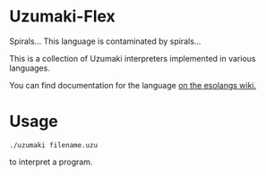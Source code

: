 # Uzumaki-Flex
Spirals... This language is contaminated by spirals...

This is a collection of Uzumaki interpreters implemented in various languages.

You can find documentation for the language [on the esolangs wiki.](https://esolangs.org/wiki/Uzumaki)

# Usage

```./uzumaki filename.uzu```

to interpret a program.
